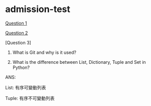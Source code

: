 # admission-test

[Question 1](https://github.com/kkerer4/admission-test/blob/main/Q1.py)

[Question 2](https://github.com/kkerer4/admission-test/blob/main/Q2.py)

[Question 3]
1. What is Git and why is it used?

2. What is the difference between List, Dictionary, Tuple and Set in Python?

ANS:

List: 有序可變動列表

Tuple: 有序不可變動列表
